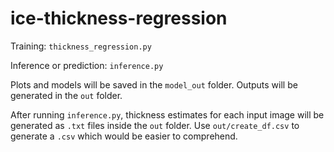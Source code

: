 # ice-thickness-regression

Training: `thickness_regression.py`

Inference or prediction: `inference.py`

Plots and models will be saved in the `model_out` folder. Outputs will be generated in the `out` folder.

After running `inference.py`, thickness estimates for each input image will be generated as `.txt` files inside the `out` folder. Use `out/create_df.csv` to generate a `.csv` which would be easier to comprehend.
